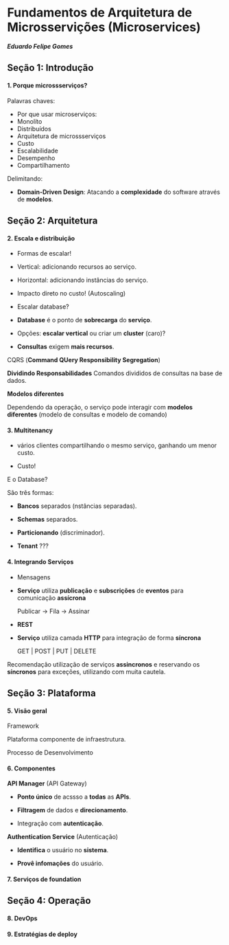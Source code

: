 # Fundamentos de Arquitetura de Microsservições (Microservices)
***Eduardo Felipe Gomes***

## Seção 1: Introdução

#### 1. Porque microssserviços?

Palavras chaves:

- Por que usar microserviços:
- Monolíto
- Distribuídos
- Arquitetura de microssserviços
- Custo 
- Escalabilidade
- Desempenho
- Compartilhamento

Delimitando:

- **Domain-Driven Design**: Atacando a **complexidade** do software através de **modelos**.


## Seção 2: Arquitetura

#### 2. Escala e distribuição

- Formas de escalar!
- Vertical: adicionando recursos ao serviço.
- Horizontal: adicionando instâncias do serviço.
- Impacto direto no custo! (Autoscaling)

- Escalar database?
- **Database** é o ponto de **sobrecarga** do **serviço**.
- Opções: **escalar vertical** ou criar um **cluster** (caro)?
- **Consultas** exigem **mais recursos**.

CQRS (**Command QUery Responsibility Segregation**)

**Dividindo Responsabilidades**
Comandos divididos de consultas na base de dados.

**Modelos diferentes**

Dependendo da operação, o serviço pode interagir com **modelos diferentes** (modelo de consultas e modelo de comando)


#### 3. Multitenancy

- vários clientes compartilhando o mesmo serviço, ganhando um menor custo.

- Custo!

E o Database?

São três formas:

- **Bancos** separados (nstâncias separadas).

- **Schemas** separados.

- **Particionando** (discriminador).

- **Tenant** ???

#### 4. Integrando Serviços

- Mensagens

- **Serviço** utiliza **publicação** e **subscrições** de **eventos** para comunicação **assícrona**

    Publicar -> Fila -> Assinar

- **REST**

- **Serviço** utiliza camada **HTTP** para integração de forma **síncrona**

    GET | POST | PUT | DELETE

Recomendação utilização de serviços **assincronos** e reservando os **síncronos** para exceções, utilizando com muita cautela.

## Seção 3: Plataforma

#### 5. Visão geral

Framework

Plataforma componente de infraestrutura.

Processo de Desenvolvimento

#### 6. Componentes

**API Manager**
(API Gateway)

- **Ponto único** de acssso a **todas** as **APIs**.

- **Filtragem** de dados e **direcionamento**.

- Integração com **autenticação**.

**Authentication Service** (Autenticação)

- **Identifica** o usuário no **sistema**.

- **Provê infomações** do usuário.








#### 7. Serviços de foundation

## Seção 4: Operação

#### 8. DevOps

#### 9. Estratégias de deploy








